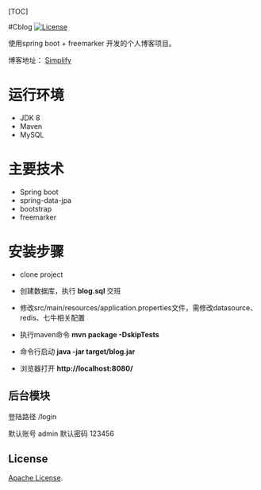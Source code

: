 [TOC]

#Cblog
 [![License](https://img.shields.io/badge/license-Apache%202-4EB1BA.svg)](https://www.apache.org/licenses/LICENSE-2.0.html)
 
使用spring boot + freemarker 开发的个人博客项目。

博客地址： [Simplify](https://zzitbar.com/)

# 运行环境
- JDK 8
- Maven
- MySQL

# 主要技术
- Spring boot
- spring-data-jpa
- bootstrap
- freemarker
  
# 安装步骤

* clone project

* 创建数据库，执行 **blog.sql** 交班

* 修改src/main/resources/application.properties文件，需修改datasource、redis、七牛相关配置

* 执行maven命令 **mvn package -DskipTests**

* 命令行启动 **java -jar target/blog.jar**

* 浏览器打开 **http://localhost:8080/** 

## 后台模块

登陆路径 /login

默认账号 admin
默认密码 123456

## License

[Apache License](http://www.apache.org/licenses/LICENSE-2.0).

